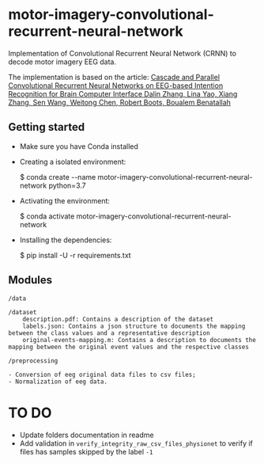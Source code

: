# motor-imagery-convolutional-recurrent-neural-network
Implementation of Convolutional Recurrent Neural Network (CRNN) to decode motor imagery EEG data.

The implementation is based on the article: [Cascade and Parallel Convolutional Recurrent Neural Networks on EEG-based Intention Recognition for Brain Computer Interface
Dalin Zhang, Lina Yao, Xiang Zhang, Sen Wang, Weitong Chen, Robert Boots, Boualem Benatallah](https://www.aaai.org/ocs/index.php/AAAI/AAAI18/paper/view/16107/0)

## Getting started
- Make sure you have Conda installed
- Creating a isolated environment:

    $ conda create --name motor-imagery-convolutional-recurrent-neural-network python=3.7
    
- Activating the environment:

    $ conda activate motor-imagery-convolutional-recurrent-neural-network
    
- Installing the dependencies:

    $ pip install -U -r requirements.txt

## Modules
`/data`
```
/dataset
    description.pdf: Contains a description of the dataset
    labels.json: Contains a json structure to documents the mapping between the class values and a representative description
    original-events-mapping.m: Contains a description to documents the mapping between the original event values and the respective classes
```

`/preprocessing`
```
- Conversion of eeg original data files to csv files;
- Normalization of eeg data.
``` 

# TO DO
- Update folders documentation in readme
- Add validation in `verify_integrity_raw_csv_files_physionet` to verify if files has samples skipped by the label `-1`